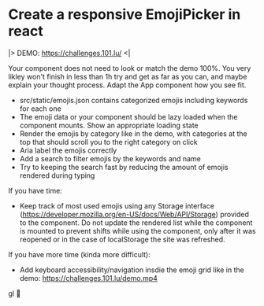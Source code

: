 # Create a responsive EmojiPicker in react

|> DEMO: https://challenges.101.lu/ <|

Your component does not need to look or match the demo 100%. You very likley won't finish in less than 1h try and get as far
as you can, and maybe explain your thought process. Adapt the App component how you see fit.

- src/static/emojis.json contains categorized emojis including keywords for each one
- The emoji data or your component should be lazy loaded when the component mounts. Show an appropriate loading state
- Render the emojis by category like in the demo, with categories at the top that should scroll you to the right category on click
- Aria label the emojis correctly
- Add a search to filter emojis by the keywords and name
- Try to keeping the search fast by reducing the amount of emojis rendered during typing

If you have time:

- Keep track of most used emojis using any Storage interface (https://developer.mozilla.org/en-US/docs/Web/API/Storage) provided to
  the component. Do not update the rendered list while the component is mounted to prevent shifts while using the component, only
  after it was reopened or in the case of localStorage the site was refreshed.

If you have more time (kinda more difficult):

- Add keyboard accessibility/navigation insdie the emoji grid like in the demo: https://challenges.101.lu/demo.mp4

gl 🙂
